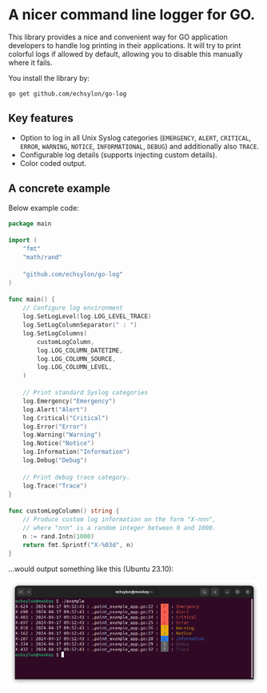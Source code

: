# A nicer command line logger for GO.
This library provides a nice and convenient way for GO application developers to handle log printing in their applications. It will try to print colorful logs if allowed by default, allowing you to disable this manually where it fails.

You install the library by:

```shell
go get github.com/echsylon/go-log
```

## Key features

* Option to log in all Unix Syslog categories (`EMERGENCY`, `ALERT`, `CRITICAL`, `ERROR`, `WARNING`, `NOTICE`, `INFORMATIONAL`, `DEBUG`) and additionally also  `TRACE`.
* Configurable log details (supports injecting custom details).
* Color coded output.

## A concrete example

Below example code:

```go
package main

import (
	"fmt"
	"math/rand"

	"github.com/echsylon/go-log"
)

func main() {
	// Configure log environment
	log.SetLogLevel(log.LOG_LEVEL_TRACE)
	log.SetLogColumnSeparator(" : ")
	log.SetLogColumns(
		customLogColumn,
		log.LOG_COLUMN_DATETIME,
		log.LOG_COLUMN_SOURCE,
		log.LOG_COLUMN_LEVEL,
	)

	// Print standard Syslog categories
	log.Emergency("Emergency")
	log.Alert("Alert")
	log.Critical("Critical")
	log.Error("Error")
	log.Warning("Warning")
	log.Notice("Notice")
	log.Information("Information")
	log.Debug("Debug")

	// Print debug trace category.
	log.Trace("Trace")
}

func customLogColumn() string {
	// Produce custom log information on the form "X-nnn",
	// where "nnn" is a random integer between 0 and 1000.
	n := rand.Intn(1000)
	return fmt.Sprintf("X-%03d", n)
}
```



...would output something like this (Ubuntu 23.10):

![Terminal output](./doc/example.png "Example output on Ubuntu 23.10")
